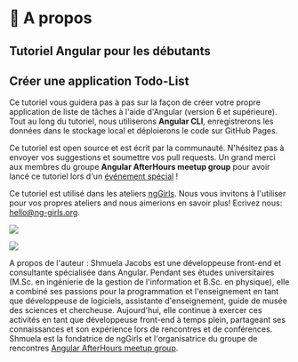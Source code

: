 # 👀 A propos

## Tutoriel Angular pour les débutants

## Créer une application Todo-List

Ce tutoriel vous guidera pas à pas sur la façon de créer votre propre application de liste de tâches à l'aide d'Angular (version 6 et supérieure). Tout au long du tutoriel, nous utiliserons **Angular CLI**, enregistrerons les données dans le stockage local et déploierons le code sur GitHub Pages.

Ce tutoriel est open source et est écrit par la communauté. N'hésitez pas à envoyer vos suggestions et soumettre vos pull requests. Un grand merci aux membres du groupe **Angular AfterHours meetup group** pour avoir lancé ce tutoriel lors d'un [événement spécial](http://www.meetup.com/Angular-AfterHours/events/235151422/) !

Ce tutoriel est utilisé dans les ateliers [ngGirls](http://ng-girls.org). Nous vous invitons à l'utiliser pour vos propres ateliers and nous aimerions en savoir plus! Ecrivez nous: [hello@ng-girls.org](mailto:hello@ng-girls.org).

![](<../assets/ngGirls banner transparent.png>)

![](<../.gitbook/assets/slogen (2).png>)

A propos de l'auteur : Shmuela Jacobs est une développeuse front-end et consultante spécialisée dans Angular. Pendant ses études universitaires (M.Sc. en ingénierie de la gestion de l'information et B.Sc. en physique), elle a combiné ses passions pour la programmation et l'enseignement en tant que développeuse de logiciels, assistante d'enseignement, guide de musée des sciences et chercheuse. Aujourd'hui, elle continue à exercer ces activités en tant que développeuse front-end à temps plein, partageant ses connaissances et son expérience lors de rencontres et de conférences. Shmuela est la fondatrice de ngGirls et l'organisatrice du groupe de rencontres [Angular AfterHours meetup group](https://www.meetup.com/Angular-AfterHours/).
